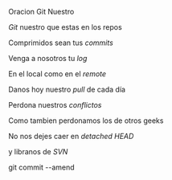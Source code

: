 Oracion Git Nuestro


*Git* nuestro que estas en los repos

Comprimidos sean tus *commits*

Venga a nosotros tu *log*

En el local como en el *remote*

Danos hoy nuestro *pull* de cada día

Perdona nuestros *conflictos*

Como tambien perdonamos los de otros geeks

No nos dejes caer en *detached HEAD*

y libranos de *SVN*

git commit --amend


